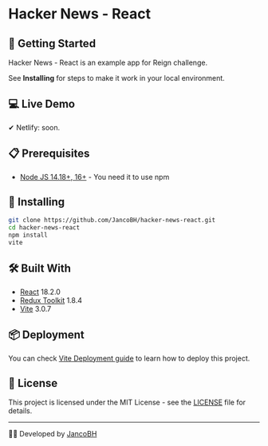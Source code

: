 # Hacker News - React

## 🚀 Getting Started

Hacker News - React is an example app for Reign challenge.

See **Installing** for steps to make it work in your local environment.
## 💻 Live Demo

✔ Netlify: soon.


## 📋 Prerequisites

* <a href="https://nodejs.org/es/" target="_blank">Node JS 14.18+, 16+</a> - You need it to use npm

## 🔧 Installing

```bash
git clone https://github.com/JancoBH/hacker-news-react.git
cd hacker-news-react
npm install
vite
```

## 🛠️ Built With

* <a href="https://reactjs.org/" target="_blank">React</a> 18.2.0
* <a href="https://redux-toolkit.js.org/" target="_blank">Redux Toolkit</a> 1.8.4
* <a href="https://material.angular.io/" target="_blank">Vite</a> 3.0.7

## 📦 Deployment

You can check <a href="https://vitejs.dev/guide/static-deploy.html" target="_blank">Vite Deployment guide</a> to learn how to deploy this project.

## 📄 License

This project is licensed under the MIT License - see the [LICENSE](LICENSE) file for details.

---
🧑‍💻 Developed by [JancoBH](https://github.com/JancoBH)
